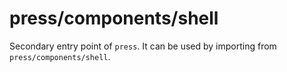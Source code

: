 # press/components/shell

Secondary entry point of `press`. It can be used by importing from `press/components/shell`.
